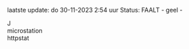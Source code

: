 laatste update: 
do 30-11-2023  2:54   uur 
Status: FAALT - geel - 
<div class="service R">J</div><div class="service Y">microstation</div><div class="service Y">httpstat</div>